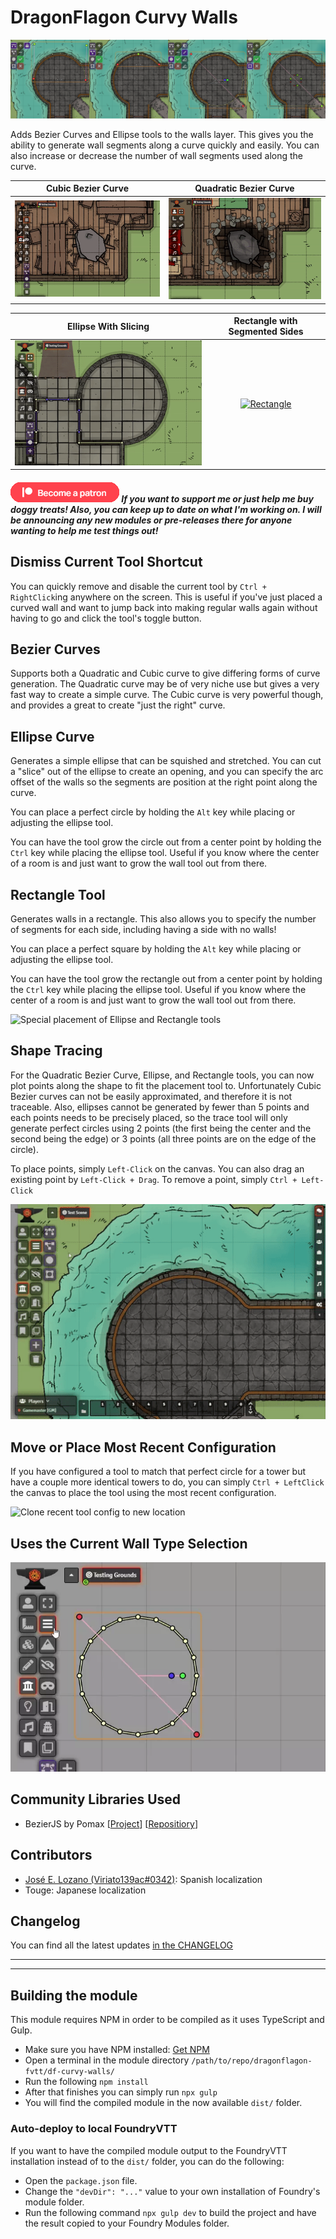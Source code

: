 # DragonFlagon Curvy Walls

![Curvy Walls Banner](../.assets/df-curvy-walls-banner.png)

Adds Bezier Curves and Ellipse tools to the walls layer. This gives you the ability to generate wall segments along a curve quickly and easily. You can also increase or decrease the number of wall segments used along the curve.

| Cubic Bezier Curve | Quadratic Bezier Curve |
| :-: | :-: |
| [![Cubic Curve](../.assets/df-curvy-walls-cubic.gif)](https://github.com/flamewave000/dragonflagon-fvtt/issues/18) | [![Quadratic Curve](../.assets/df-curvy-walls-quadratic.gif)](https://github.com/flamewave000/dragonflagon-fvtt/issues/19) |

| Ellipse With Slicing | Rectangle with Segmented Sides |
| :-: | :-: |
| [![Ellipse Curve](../.assets/df-curvy-walls-ellipse.gif)](https://github.com/flamewave000/dragonflagon-fvtt/issues/20) | [![Rectangle](../.assets/df-curvy-walls-rectangle.gif)](https://github.com/flamewave000/dragonflagon-fvtt/issues/20) |

##### [![become a patron](../.assets/patreon-image.png)](https://www.patreon.com/bePatron?u=46113583) If you want to support me or just help me buy doggy treats! Also, you can keep up to date on what I'm working on. I will be announcing any new modules or pre-releases there for anyone wanting to help me test things out!

## Dismiss Current Tool Shortcut

You can quickly remove and disable the current tool by `Ctrl + RightClick`ing anywhere on the screen. This is useful if you've just placed a curved wall and want to jump back into making regular walls again without having to go and click the tool's toggle button.

## Bezier Curves

Supports both a Quadratic and Cubic curve to give differing forms of curve generation. The Quadratic curve may be of very niche use but gives a very fast way to create a simple curve. The Cubic curve is very powerful though, and provides a great to create "just the right" curve.

## Ellipse Curve

Generates a simple ellipse that can be squished and stretched. You can cut a "slice" out of the ellipse to create an opening, and you can specify the arc offset of the walls so the segments are position at the right point along the curve.

You can place a perfect circle by holding the `Alt` key while placing or adjusting the ellipse tool.

You can have the tool grow the circle out from a center point by holding the `Ctrl` key while placing the ellipse tool. Useful if you know where the center of a room is and just want to grow the wall tool out from there.

## Rectangle Tool

Generates walls in a rectangle. This also allows you to specify the number of segments for each side, including having a side with no walls!

You can place a perfect square by holding the `Alt` key while placing or adjusting the ellipse tool.

You can have the tool grow the rectangle out from a center point by holding the `Ctrl` key while placing the ellipse tool. Useful if you know where the center of a room is and just want to grow the wall tool out from there.

![Special placement of Ellipse and Rectangle tools](../.assets/df-curvy-walls-circ-rect-special-placement.gif)

## Shape Tracing

For the Quadratic Bezier Curve, Ellipse, and Rectangle tools, you can now plot points along the shape to fit the placement tool to. Unfortunately Cubic Bezier curves can not be easily approximated, and therefore it is not traceable. Also, ellipses cannot be generated by fewer than 5 points and each points needs to be precisely placed, so the trace tool will only generate perfect circles using 2 points (the first being the center and the second being the edge) or 3 points (all three points are on the edge of the circle).

To place points, simply `Left-Click` on the canvas. You can also drag an existing point by `Left-Click + Drag`. To remove a point, simply `Ctrl + Left-Click`

![Shape Tracing for Tool Placement](../.assets/df-curvy-walls-tracing.gif)

## Move or Place Most Recent Configuration

If you have configured a tool to match that perfect circle for a tower but have a couple more identical towers to do, you can simply `Ctrl + LeftClick` the canvas to place the tool using the most recent configuration.

![Clone recent tool config to new location](../.assets/df-curvy-walls-clone-tool.gif)

## Uses the Current Wall Type Selection

![Wall Type Selection](../.assets/df-curvy-walls-types.webp)

## Community Libraries Used

- BezierJS by Pomax [[Project](https://pomax.github.io/bezierjs)] [[Repositiory](https://github.com/Pomax/bezierjs)]

## Contributors

- [José E. Lozano (Viriato139ac#0342)](https://github.com/lozalojo): Spanish localization
- Touge: Japanese localization

## Changelog

You can find all the latest updates [in the CHANGELOG](./CHANGELOG.md)

---
---

## Building the module
This module requires NPM in order to be compiled as it uses TypeScript and Gulp.
- Make sure you have NPM installed: [Get NPM](https://www.npmjs.com/get-npm)
- Open a terminal in the module directory `/path/to/repo/dragonflagon-fvtt/df-curvy-walls/`
- Run the following `npm install`
- After that finishes you can simply run `npx gulp`
- You will find the compiled module in the now available `dist/` folder.

### Auto-deploy to local FoundryVTT
If you want to have the compiled module output to the FoundryVTT installation instead of to the `dist/` folder, you can do the following:
- Open the `package.json` file.
- Change the `"devDir": "..."` value to your own installation of Foundry's module folder.
- Run the following command `npx gulp dev` to build the project and have the result copied to your Foundry Modules folder.